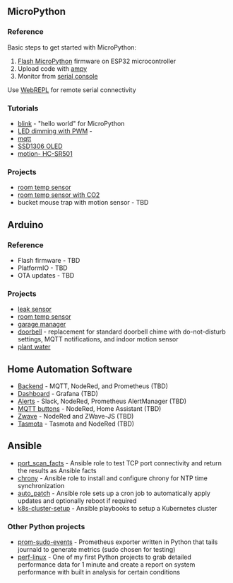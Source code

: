 
## MicroPython

### Reference

Basic steps to get started with MicroPython:

1. [Flash MicroPython](./MicroPython/flash_firmware.md) firmware on ESP32 microcontroller
2. Upload code with [ampy](./MicroPython/ampy.md)
3. Monitor from [serial console](./MicroPython/serial_console.md)

Use [WebREPL](./MicroPython/WebREPL.md) for remote serial connectivity

### Tutorials

- [blink](https://github.com/msgarbossa/micropython-blink) - "hello world" for MicroPython
- [LED dimming with PWM](https://github.com/msgarbossa/micropython-leds) - 
- [mqtt](https://github.com/msgarbossa/micropython-mqtt)
- [SSD1306 OLED](https://github.com/msgarbossa/micropython-oled)
- [motion- HC-SR501](https://github.com/msgarbossa/micropython-motion)

### Projects

- [room temp sensor](https://github.com/msgarbossa/micropython-room)
- [room temp sensor with CO2](https://github.com/msgarbossa/micropython-room)
- bucket mouse trap with motion sensor - TBD

## Arduino

### Reference

- Flash firmware - TBD
- PlatformIO - TBD
- OTA updates - TBD

### Projects

- [leak sensor](https://github.com/msgarbossa/esp32-leak-sensor)
- [room temp sensor](https://github.com/msgarbossa/esp32-room-sensor)
- [garage manager](https://github.com/msgarbossa/esp32-garage-manager)
- [doorbell](https://github.com/msgarbossa/esp32-doorbell) - replacement for standard doorbell chime with do-not-disturb settings, MQTT notifications, and indoor motion sensor
- [plant water](https://github.com/msgarbossa/esp32-plant-water)

## Home Automation Software

- [Backend](./Home_Automation_Software/backend.md) - MQTT, NodeRed, and Prometheus (TBD)
- [Dashboard](./Home_Automation_Software/dashboard.md) - Grafana (TBD)
- [Alerts](./Home_Automation_Software/alerts.md) - Slack, NodeRed, Prometheus AlertManager (TBD)
- [MQTT buttons](./Home_Automation_Software/mqtt_buttons.md) - NodeRed, Home Assistant (TBD)
- [Zwave](./Home_Automation_Software/zwave.md) - NodeRed and ZWave-JS (TBD)
- [Tasmota](./Home_Automation_Software/tasmota.md) - Tasmota and NodeRed (TBD)

## Ansible

- [port_scan_facts](https://github.com/msgarbossa/port_scan_facts) - Ansible role to test TCP port connectivity and return the results as Ansible facts
- [chrony](https://github.com/msgarbossa/chrony) - Ansible role to install and configure chrony for NTP time synchronization
- [auto_patch](https://github.com/msgarbossa/auto_patch) - Ansible role sets up a cron job to automatically apply updates and optionally reboot if required
- [k8s-cluster-setup](https://github.com/msgarbossa/k8s-cluster-setup) - Ansible playbooks to setup a Kubernetes cluster

### Other Python projects

- [prom-sudo-events](https://github.com/msgarbossa/prom-sudo-events) - Prometheus exporter written in Python that tails journald to generate metrics (sudo chosen for testing)
- [perf-linux](https://github.com/msgarbossa/perf-linux) - One of my first Python projects to grab detailed performance data for 1 minute and create a report on system performance with built in analysis for certain conditions
